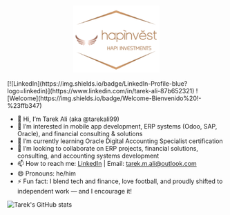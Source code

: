<p align="center">
  <img src="https://github.com/tarekali99/tarekali99/blob/main/PIC27.png" width="200" alt="Tarek Ali Profile Picture"/>
</p>
[![LinkedIn](https://img.shields.io/badge/LinkedIn-Profile-blue?logo=linkedin)](https://www.linkedin.com/in/tarek-ali-87b652321)  
![Welcome](https://img.shields.io/badge/Welcome-Bienvenido%20!-%23ffb347)

- 👋 Hi, I’m Tarek Ali (aka @tarekali99)  
- 👀 I’m interested in mobile app development, ERP systems (Odoo, SAP, Oracle), and financial consulting & solutions  
- 🌱 I’m currently learning Oracle Digital Accounting Specialist certification  
- 💞️ I’m looking to collaborate on ERP projects, financial solutions, consulting, and accounting systems development
- 📫 How to reach me: [LinkedIn](https://www.linkedin.com/in/tarek-ali-87b652321) | Email: tarek.m.ali@outlook.com  
- 😄 Pronouns: he/him  
- ⚡ Fun fact: I blend tech and finance, love football, and proudly shifted to independent work — and I encourage it!

![Tarek's GitHub stats](https://github-readme-stats.vercel.app/api?username=tarekali99&show_icons=true&theme=default)
